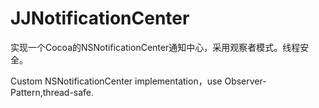 # JJNotificationCenter
实现一个Cocoa的NSNotificationCenter通知中心，采用观察者模式。线程安全。

Custom NSNotificationCenter implementation，use Observer-Pattern,thread-safe.